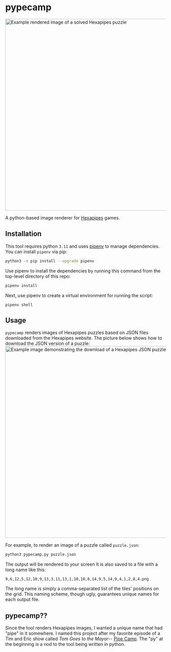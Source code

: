 # pypecamp

 <img src="https://github.com/bxbrenden/pypecamp/blob/main/images/solved_example.png" width=600px alt="Example rendered image of a solved Hexapipes puzzle">

A python-based image renderer for [Hexapipes](https://hexapipes.vercel.app/square/5) games.

## Installation
This tool requires python `3.11` and uses [pipenv](https://pipenv.pypa.io/en/latest/) to manage dependencies.
You can install `pipenv` via pip:
```bash
python3 -m pip install --upgrade pipenv
```

Use pipenv to install the dependencies by running this command from the top-level directory of this repo:
```bash
pipenv install
```

Next, use pipenv to create a virtual environment for running the script:
```
pipenv shell
```

## Usage
`pypecamp` renders images of Hexapipes puzzles based on JSON files downloaded from the Hexapipes website.
The picture below shows how to download the JSON version of a puzzle:
<img src="https://github.com/bxbrenden/pypecamp/blob/main/images/download-json.png" alt="Example image demonstrating the download of a Hexapipes JSON puzzle" width=600px>

For example, to render an image of a puzzle called `puzzle.json`:
```bash
python3 pypecamp.py puzzle.json
```

The output will be rendered to your screen
It is also saved to a file with a long name like this:
```
9,6,12,5,12,10,9,13,3,11,13,1,10,10,8,14,9,5,14,9,4,1,2,8,4.png
```

The long name is simply a comma-separated list of the tiles' positions on the grid.
This naming scheme, though ugly, guarantees unique names for each output file.

## pypecamp??
Since the tool renders Hexapipes images, I wanted a unique name that had "pipe" in it somewhere.
I named this project after my favorite episode of a Tim and Eric show called _Tom Goes to the Mayor_-- [Pipe Camp](https://www.imdb.com/title/tt0726060/).
The "py" at the beginning is a nod to the tool being written in python.
